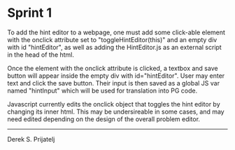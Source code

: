 Sprint 1
=
To add the hint editor to a webpage, one must add some click-able element with the onclick attribute set to "toggleHintEditor(this)" and an empty div with id "hintEditor", as well as adding the HintEditor.js as an external script in the head of the html.

Once the element with the onclick attribute is clicked, a textbox and save button will appear inside the empty div with id="hintEditor". User may enter text and click the save button. Their input is then saved as a global JS var named "hintInput" which will be used for translation into PG code.

Javascript currently edits the onclick object that toggles the hint editor by changing its inner html. This may be undersireable in some cases, and may need edited depending on the design of the overall problem editor.
___
Derek S. Prijatelj

